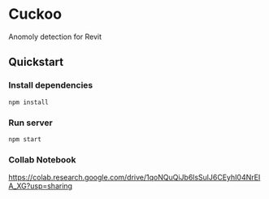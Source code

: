 # Cuckoo

Anomoly detection for Revit

## Quickstart

### Install dependencies

`npm install`

### Run server

`npm start`

### Collab Notebook

https://colab.research.google.com/drive/1qoNQuQiJb6lsSulJ6CEyhI04NrEIA_XG?usp=sharing
